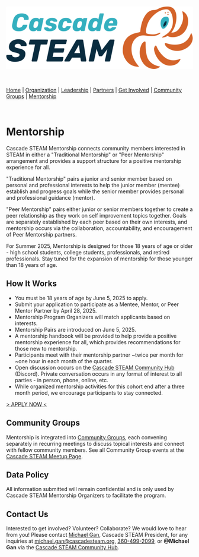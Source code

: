<style>
  .header {
    display: none;
  }
  .footer {
    display: none;
  }
</style>

[![Cascade STEAM Logo](/assets/images/Cascade_STEAM_horizontal_logo_primary_1.png)](https://cascadesteam.org)

<br>

[Home](/) | [Organization](/organization) | [Leadership](/leadership) | [Partners](/partners) | [Get Involved](/get-involved) | [Community Groups](/community-groups) | [Mentorship](/mentorship)

<br>

# Mentorship

Cascade STEAM Mentorship connects community members interested in STEAM in either a "Traditional Mentorship" or "Peer Mentorship" arrangement and provides a support structure for a positive mentorship experience for all.

"Traditional Mentorship" pairs a junior and senior member based on personal and professional interests to help the junior member (mentee) establish and progress goals while the senior member provides personal and professional guidance (mentor).

"Peer Mentorship" pairs either junior or senior members together to create a peer relationship as they work on self improvement topics together. Goals are separately established by each peer based on their own interests, and mentorship occurs via the collaboration, accountability, and encouragement of Peer Mentorship partners.

For Summer 2025, Mentorship is designed for those 18 years of age or older - high school students, college students, professionals, and retired professionals. Stay tuned for the expansion of mentorship for those younger than 18 years of age. 

## How It Works

- You must be 18 years of age by June 5, 2025 to apply.
- Submit your application to participate as a Mentee, Mentor, or Peer Mentor Partner by April 28, 2025.
- Mentorship Program Organizers will match applicants based on interests.
- Mentorship Pairs are introduced on June 5, 2025.
- A mentorship handbook will be provided to help provide a positive mentorship experience for all, which provides recommendations for those new to mentorship.
- Participants meet with their mentorship partner ~twice per month for ~one hour in each month of the quarter.
- Open discussion occurs on the [Cascade STEAM Community Hub](http://hub.cascadesteam.org) (Discord). Private conversation occurs in any format of interest to all parties - in person, phone, online, etc.
- While organized mentorship activities for this cohort end after a three month period, we encourage participants to stay connected.

[> APPLY NOW <](https://forms.gle/rZ5ExToQ8iWdXo5u8)

## Community Groups

Mentorship is integrated into [Community Groups](/community-groups), each convening separately in recurring meetings to discuss topical interests and connect with fellow community members. See all Community Group events at the [Cascade STEAM Meetup Page](https://meetup.com/cascadesteam).

## Data Policy

All information submitted will remain confidential and is only used by Cascade STEAM Mentorship Organizers to facilitate the program.

## Contact Us

Interested to get involved? Volunteer? Collaborate? We would love to hear from you! Please contact [Michael Gan](https://www.linkedin.com/in/michaelbgan), Cascade STEAM President, for any inquiries at [michael.gan@cascadesteam.org](mailto:michael.gan@cascadesteam.org), [360-499-2099](tel:3604992099), or **@Michael Gan** via the [Cascade STEAM Community Hub](http://discord.cascadesteam.org).
